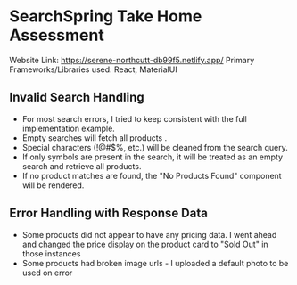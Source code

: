 # SearchSpring Take Home Assessment

Website Link: https://serene-northcutt-db99f5.netlify.app/
Primary Frameworks/Libraries used: React, MaterialUI

## Invalid Search Handling

- For most search errors, I tried to keep consistent with the full implementation example.
- Empty searches will fetch all products .
- Special characters (!@#$%, etc.) will be cleaned from the search query.
- If only symbols are present in the search, it will be treated as an empty search and retrieve all products.
- If no product matches are found, the "No Products Found" component will be rendered.

## Error Handling with Response Data

- Some products did not appear to have any pricing data. I went ahead and changed the price display on the product card to "Sold Out" in those instances
- Some products had broken image urls - I uploaded a default photo to be used on error
